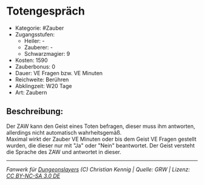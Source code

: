 # Totengespräch  
- Kategorie: #Zauber  
- Zugangsstufen:  
  - Heiler: -  
  - Zauberer: -  
  - Schwarzmagier: 9  
- Kosten: 1590  
- Zauberbonus: 0  
- Dauer: VE Fragen bzw. VE Minuten  
- Reichweite: Berühren  
- Abklingzeit: W20 Tage  
- Art: Zaubern     

## Beschreibung:
Der ZAW kann den Geist eines Toten befragen, dieser muss ihm antworten, allerdings nicht automatisch wahrheitsgemäß.<br>Maximal wirkt der Zauber VE Minuten oder bis dem Geist VE Fragen gestellt wurden, die dieser nur mit "Ja" oder "Nein" beantwortet. Der Geist versteht die Sprache des ZAW und antwortet in dieser.


___
*Fanwerk für [Dungeonslayers](https://www.dungeonslayers.net/) (C) Christian Kennig | Quelle: GRW | Lizenz: [CC BY-NC-SA 3.0 DE](https://creativecommons.org/licenses/by-nc-sa/3.0/de/)*